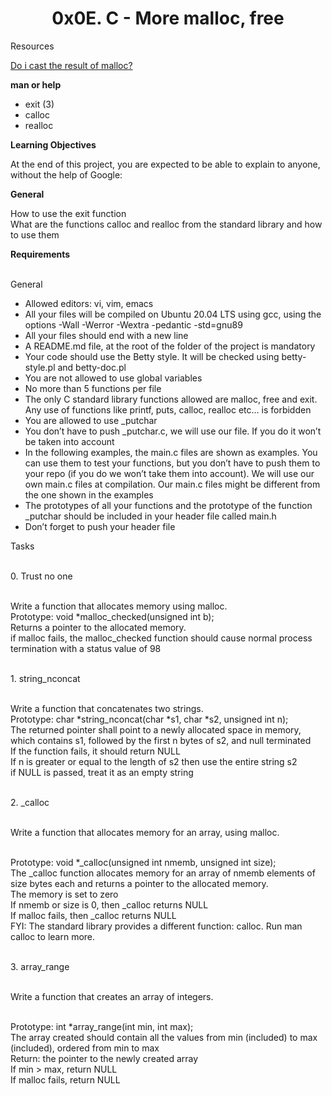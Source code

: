 
<h1><b><center> 0x0E. C - More malloc, free</b></h1>

Resources

<a href="https://stackoverflow.com/questions/605845/do-i-cast-the-result-of-malloc"> Do i cast the result of malloc?</a> 

<b>man or help</b>

* exit (3)
* calloc
* realloc


<b>Learning Objectives</b>

At the end of this project, you are expected to be able to explain to anyone, without the help of Google:

<b>General</b>
 
How to use the exit function
<br>What are the functions calloc and realloc from the standard library and how to use them


<b>Requirements</b>

<br>General

* Allowed editors: vi, vim, emacs
* All your files will be compiled on Ubuntu 20.04 LTS using gcc, using the options -Wall -Werror -Wextra -pedantic -std=gnu89
* All your files should end with a new line
* A README.md file, at the root of the folder of the project is mandatory
* Your code should use the Betty style. It will be checked using betty-style.pl and betty-doc.pl
* You are not allowed to use global variables
* No more than 5 functions per file
* The only C standard library functions allowed are malloc, free and exit. Any use of functions like printf, puts, calloc, realloc etc… is forbidden
* You are allowed to use _putchar
* You don’t have to push _putchar.c, we will use our file. If you do it won’t be taken into account
* In the following examples, the main.c files are shown as examples. You can use them to test your functions, but you don’t have to push them to your repo (if you do we won’t take them into account). We will use our own main.c files at compilation. Our main.c files might be different from the one shown in the examples
* The prototypes of all your functions and the prototype of the function _putchar should be included in your header file called main.h
* Don’t forget to push your header file


Tasks

<br>0. Trust no one

<br>Write a function that allocates memory using malloc.
<br>Prototype: void *malloc_checked(unsigned int b);
<br>Returns a pointer to the allocated memory.
<br>if malloc fails, the malloc_checked function should cause normal process termination with a status value of 98

<br>1. string_nconcat

<br>Write a function that concatenates two strings.
<br>Prototype: char *string_nconcat(char *s1, char *s2, unsigned int n);
<br>The returned pointer shall point to a newly allocated space in memory, which contains s1, followed by the first n bytes of s2, and null terminated
<br>If the function fails, it should return NULL
<br>If n is greater or equal to the length of s2 then use the entire string s2
<br>if NULL is passed, treat it as an empty string

<br>2. _calloc

<br>Write a function that allocates memory for an array, using malloc.

<br>Prototype: void *_calloc(unsigned int nmemb, unsigned int size);
<br>The _calloc function allocates memory for an array of nmemb elements of size bytes each and returns a pointer to the allocated memory.
<br>The memory is set to zero
<br>If nmemb or size is 0, then _calloc returns NULL
<br>If malloc fails, then _calloc returns NULL
<br>FYI: The standard library provides a different function: calloc. Run man calloc to learn more.

<br>3. array_range

<br>Write a function that creates an array of integers.

<br>Prototype: int *array_range(int min, int max);
<br>The array created should contain all the values from min (included) to max (included), ordered from min to max
<br>Return: the pointer to the newly created array
<br>If min > max, return NULL
<br>If malloc fails, return NULL



